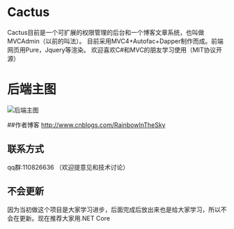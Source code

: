 # Cactus
Cactus目前是一个可扩展的权限管理的后台和一个博客文章系统，也叫做MVCAdmin（以前的叫法）。
目前采用MVC4+Autofac+Dapper制作而成。前端网页用Pure，Jquery等渲染。
欢迎喜欢C#和MVC的朋友学习使用（MIT协议开源）

# 后端主图
![后端主图](http://images2015.cnblogs.com/blog/470046/201609/470046-20160927233553188-322872768.png)

##作者博客
http://www.cnblogs.com/RainbowInTheSky

## 联系方式
qq群:110826636 （欢迎提意见和技术讨论）

## 不会更新
因为当初做这个项目是大家学习进步，后面完成后放出来也是给大家学习，所以不会在更新。现在推荐大家用.NET Core

